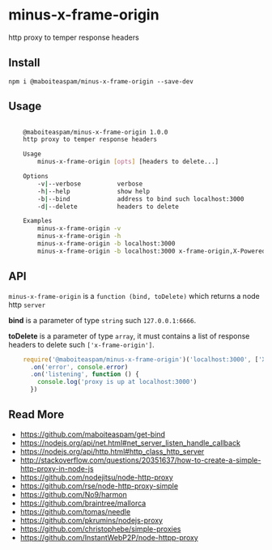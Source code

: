 # minus-x-frame-origin

http proxy to temper response headers

## Install

    npm i @maboiteaspam/minus-x-frame-origin --save-dev

## Usage

```bash

    @maboiteaspam/minus-x-frame-origin 1.0.0
    http proxy to temper response headers

    Usage
        minus-x-frame-origin [opts] [headers to delete...]

    Options
        -v|--verbose          verbose
        -h|--help             show help
        -b|--bind             address to bind such localhost:3000
        -d|--delete           headers to delete

    Examples
        minus-x-frame-origin -v
        minus-x-frame-origin -h
        minus-x-frame-origin -b localhost:3000
        minus-x-frame-origin -b localhost:3000 x-frame-origin,X-Powered-By
```

## API

`minus-x-frame-origin` is a `function (bind, toDelete)` which returns a node http `server`

__bind__ is a parameter of type `string` such `127.0.0.1:6666`.

__toDelete__ is a parameter of type `array`, it must contains a list of response headers to delete such `['x-frame-origin']`.

```js
    require('@maboiteaspam/minus-x-frame-origin')('localhost:3000', ['X-GitHub-Request-Id'])
      .on('error', console.error)
      .on('listening', function () {
        console.log('proxy is up at localhost:3000')
      })
```

## Read More

- https://github.com/maboiteaspam/get-bind
- https://nodejs.org/api/net.html#net_server_listen_handle_callback
- https://nodejs.org/api/http.html#http_class_http_server
- http://stackoverflow.com/questions/20351637/how-to-create-a-simple-http-proxy-in-node-js
- https://github.com/nodejitsu/node-http-proxy
- https://github.com/rse/node-http-proxy-simple
- https://github.com/No9/harmon
- https://github.com/braintree/mallorca
- https://github.com/tomas/needle
- https://github.com/pkrumins/nodejs-proxy
- https://github.com/christophebe/simple-proxies
- https://github.com/InstantWebP2P/node-httpp-proxy
